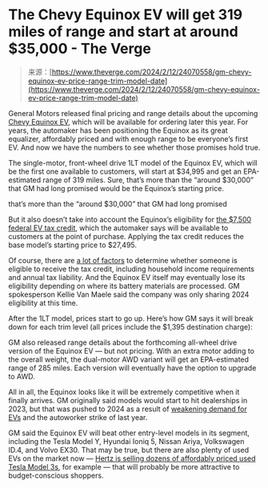 <!--yml
category: 未分类
date: 2024-05-27 14:50:25
-->

# The Chevy Equinox EV will get 319 miles of range and start at around $35,000 - The Verge

> 来源：[https://www.theverge.com/2024/2/12/24070558/gm-chevy-equinox-ev-price-range-trim-model-date](https://www.theverge.com/2024/2/12/24070558/gm-chevy-equinox-ev-price-range-trim-model-date)

General Motors released final pricing and range details about the upcoming [Chevy Equinox EV](/2022/9/8/23339186/gm-chevy-equinox-ev-announce-price-specs-suv), which will be available for ordering later this year. For years, the automaker has been positioning the Equinox as its great equalizer, affordably priced and with enough range to be everyone’s first EV. And now we have the numbers to see whether those promises hold true.

The single-motor, front-wheel drive 1LT model of the Equinox EV, which will be the first one available to customers, will start at $34,995 and get an EPA-estimated range of 319 miles. Sure, that’s more than the “around $30,000” that GM had long promised would be the Equinox’s starting price.

that’s more than the “around $30,000” that GM had long promised

But it also doesn’t take into account the Equinox’s eligibility for [the $7,500 federal EV tax credit](/2023/4/20/23691597/ev-tax-credit-eligible-vehicles-battery-irs-china), which the automaker says will be available to customers at the point of purchase. Applying the tax credit reduces the base model’s starting price to $27,495\.

Of course, there are [a lot of factors](/2024/1/2/24022509/ev-tax-credit-eligible-cars-list-chevy-tesla-ford) to determine whether someone is eligible to receive the tax credit, including household income requirements and annual tax liability. And the Equinox EV itself may eventually lose its eligibility depending on where its battery materials are processed. GM spokesperson Kellie Van Maele said the company was only sharing 2024 eligibility at this time.

After the 1LT model, prices start to go up. Here’s how GM says it will break down for each trim level (all prices include the $1,395 destination charge):

GM also released range details about the forthcoming all-wheel drive version of the Equinox EV — but not pricing. With an extra motor adding to the overall weight, the dual-motor AWD variant will get an EPA-estimated range of 285 miles. Each version will eventually have the option to upgrade to AWD.

All in all, the Equinox looks like it will be extremely competitive when it finally arrives. GM originally said models would start to hit dealerships in 2023, but that was pushed to 2024 as a result of [weakening demand for EVs](/2023/10/24/23930143/gm-delay-ev-chevy-equinox-silverado-sierra-q3-earnings) and the autoworker strike of last year.

GM said the Equinox EV will beat other entry-level models in its segment, including the Tesla Model Y, Hyundai Ioniq 5, Nissan Ariya, Volkswagen ID.4, and Volvo EX30\. That may be true, but there are also plenty of used EVs on the market now — [Hertz is selling dozens of affordably priced used Tesla Model 3s](/2024/1/11/24034462/hertz-ev-sell-one-third-fleet-ice-tesla-polestar-used), for example — that will probably be more attractive to budget-conscious shoppers.